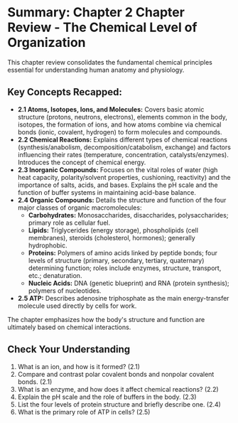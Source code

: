 # Summary: Chapter 2 Chapter Review - The Chemical Level of Organization

This chapter review consolidates the fundamental chemical principles essential for understanding human anatomy and physiology.

## Key Concepts Recapped:

*   **2.1 Atoms, Isotopes, Ions, and Molecules:** Covers basic atomic structure (protons, neutrons, electrons), elements common in the body, isotopes, the formation of ions, and how atoms combine via chemical bonds (ionic, covalent, hydrogen) to form molecules and compounds.
*   **2.2 Chemical Reactions:** Explains different types of chemical reactions (synthesis/anabolism, decomposition/catabolism, exchange) and factors influencing their rates (temperature, concentration, catalysts/enzymes). Introduces the concept of chemical energy.
*   **2.3 Inorganic Compounds:** Focuses on the vital roles of water (high heat capacity, polarity/solvent properties, cushioning, reactivity) and the importance of salts, acids, and bases. Explains the pH scale and the function of buffer systems in maintaining acid-base balance.
*   **2.4 Organic Compounds:** Details the structure and function of the four major classes of organic macromolecules:
    *   **Carbohydrates:** Monosaccharides, disaccharides, polysaccharides; primary role as cellular fuel.
    *   **Lipids:** Triglycerides (energy storage), phospholipids (cell membranes), steroids (cholesterol, hormones); generally hydrophobic.
    *   **Proteins:** Polymers of amino acids linked by peptide bonds; four levels of structure (primary, secondary, tertiary, quaternary) determining function; roles include enzymes, structure, transport, etc.; denaturation.
    *   **Nucleic Acids:** DNA (genetic blueprint) and RNA (protein synthesis); polymers of nucleotides.
*   **2.5 ATP:** Describes adenosine triphosphate as the main energy-transfer molecule used directly by cells for work.

The chapter emphasizes how the body's structure and function are ultimately based on chemical interactions.

## Check Your Understanding

1.  What is an ion, and how is it formed? (2.1)
2.  Compare and contrast polar covalent bonds and nonpolar covalent bonds. (2.1)
3.  What is an enzyme, and how does it affect chemical reactions? (2.2)
4.  Explain the pH scale and the role of buffers in the body. (2.3)
5.  List the four levels of protein structure and briefly describe one. (2.4)
6.  What is the primary role of ATP in cells? (2.5)
